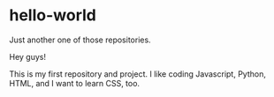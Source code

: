 # hello-world
Just another one of those repositories.

Hey guys!

This is my first repository and project. I like coding Javascript, Python, HTML, and I want to learn CSS, too.
